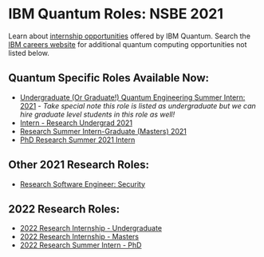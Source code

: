 # IBM Quantum Roles: NSBE 2021
Learn about [internship opportunities](https://www.ibm.com/quantum-computing/internship/) offered by IBM Quantum. Search the [IBM careers website](http://ibm.biz/quantum-careers) for additional quantum computing opportunities not listed below.

## Quantum Specific Roles Available Now:
* [Undergraduate (Or Graduate!) Quantum Engineering Summer Intern: 2021](https://ibm.contacthr.com/81782075) - _Take special note this role is listed as undergraduate but we can hire graduate level students in this role as well!_
* [Intern - Research Undergrad 2021](https://ibm.contacthr.com/80885676)
* [Research Summer Intern-Graduate (Masters) 2021](https://ibm.contacthr.com/80885686)
* [PhD Research Summer 2021 Intern](https://ibm.contacthr.com/81782056)

## Other 2021 Research Roles:
* [Research Software Engineer: Security](https://ibm.contacthr.com/80934930)

## 2022 Research Roles:
* [2022 Research Internship - Undergraduate](https://ibm.contacthr.com/81650806)
* [2022 Research Internship - Masters](https://ibm.contacthr.com/81650824)
* [2022 Research Summer Intern - PhD](https://ibm.contacthr.com/81650842)
